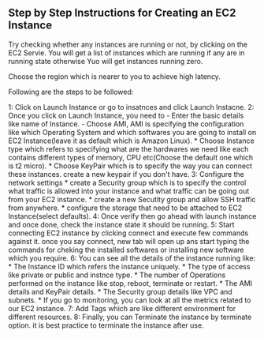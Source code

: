 ## Step by Step Instructions for Creating an EC2 Instance

Try checking whether any instances are running or not, by clicking on the EC2 Servie. You will get a list of instances which are running if any are in running state otherwise Yuo will get instances running zero.

Choose the region which is nearer to you to achieve high latency.

Following are the steps to be followed:

1: Click on Launch Instance or go to insatnces and click Launch Instacne.
2: Once you click on Launch Instance, you need to 
    - Enter the basic details like name of Instance.
    - Choose AMI, AMI is specifying the configuration like which Operating System and which softwares you are going to install on EC2 Instance(leave it as default which is Amazon Linux).
    * Choose Instance type which refers to specifying what are the hardwares we need like each contains different types of memory, CPU etc(Choose the default one which is t2 micro).
    * Choose KeyPair which is to specify the way you can connect these instances.
    create a new keypair if you don't have.
3: Configure the network settings
    * create a Security group which is to specify the control what traffic is allowed into your instance and what traffic can be going out from your EC2 instance.
    * create a new Secutity group and allow SSH traffic from anywhere.
    * configure the storage that need to be attached to EC2 Instance(select defaults).
4: Once verify then go ahead with launch instance and once done, check the instance state it should be running.
5: Start connecting EC2 instance by clicking connect and execute few commands against it.
    once you say connect, new tab will open up ans start typing the commands for cheking the installed softwares or installing new software which you require.
6: You can see all the details of the instance running like:
    * The Instance ID which refers the instance uniquely.
    * The type of access like private or public and instnce type.
    * The number of Operations performed on the instance like stop, reboot, terminate or restart.
    * The AMI details and KeyPair details.
    * The Security group details like VPC and subnets.
    * If you go to monitoring, you can look at all the metrics related to our EC2 instance.
7: Add Tags which are like different environment for different resources.
8: Finally, you can Terminate the instance by terminate option. it is best practice to terminate the instance after use.
